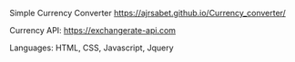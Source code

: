Simple Currency Converter 
https://ajrsabet.github.io/Currency_converter/

Currency API: https://exchangerate-api.com

Languages: HTML, CSS, Javascript, Jquery
